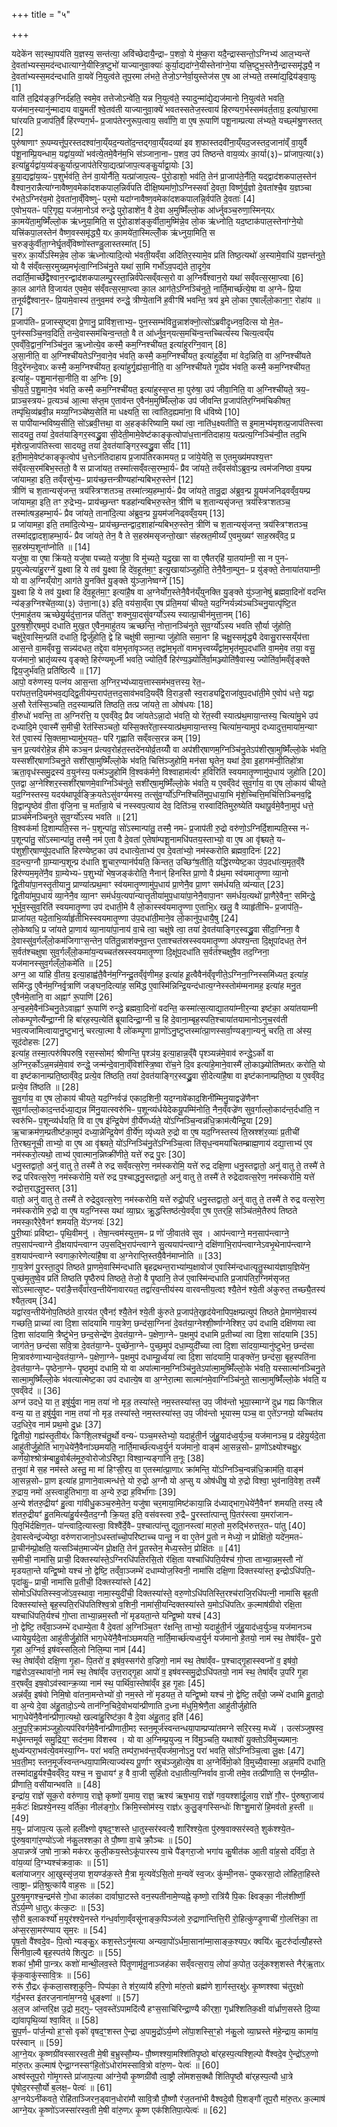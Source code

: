 +++
title = "५"

+++


  
यदेके॑न सꣵस्था॒पय॑ति य॒ज्ञस्य॒ सन्त॑त्या॒ अवि॑च्छेदायै॒न्द्राᳶ प॒शवो॒ ये मु॑ष्क॒रा यदै॒न्द्रास्सन्तो॒ऽग्निभ्य॑ आल॒भ्यन्ते॑ दे॒वता॑भ्यस्स॒मद॑न्दधात्याग्ने॒यीस्त्रि॒ष्टुभो॑ याज्यानुवा॒क्याः॑ कुर्या॒द्यदा॑ग्ने॒यीस्तेना॑ग्ने॒या यत्त्रि॒ष्टुभ॒स्तेनै॒न्द्रास्समृ॑द्ध्यै॒ न दे॒वता॑भ्यस्स॒मद॑न्दधाति वा॒यवे॑ नि॒युत्व॑ते तूप॒रमा ल॑भते॒ तेजो॒ऽग्नेर्वा॒युस्तेज॑स ए॒ष आ ल॑भ्यते॒ तस्मा॑द्य॒द्रिय॑ङ्वा॒युः [1]  
वाति॑ त॒द्रिय॑ङ्ङ॒ग्निर्द॑हति॒ स्वमे॒व तत्तेजोऽन्वे॑ति॒ यन्न नि॒युत्व॑ते॒ स्यादुन्मा॑द्ये॒द्यज॑मानो नि॒युत्व॑ते भवति॒ यज॑मान॒स्यानु॑न्मादाय वायु॒मती॑ श्वे॒तव॑ती याज्यानुवा॒क्ये॑ भवतस्सतेज॒स्त्वाय॑ हिरण्यग॒र्भस्सम॑वर्त॒ताग्र॒ इत्या॑घा॒रमा घा॑रयति प्र॒जाप॑ति॒र्वै हि॑रण्यग॒र्भᳶ प्र॒जाप॑तेरनुरूप॒त्वाय॒ सर्वा॑णि॒ वा ए॒ष रू॒पाणि॑ पशू॒नाम्प्रत्या ल॑भ्यते॒ यच्छ्म॑श्रु॒णस्तत् [2]  
पुरु॑षाणाꣳ रू॒पम्यत्तू॑प॒रस्तदश्वा॑ना॒य्ँयद॒न्यतो॑द॒न्तद्गवा॒य्ँयदव्या॑ इव श॒फास्तदवी॑ना॒य्ँयद॒जस्तद॒जाना॑व्ँ वा॒युर्वै प॑शू॒नाम्प्रि॒यन्धाम॒ यद्वा॑य॒व्यो॑ भव॑त्ये॒तमे॒वैन॑म॒भि स॑ञ्जाना॒नाᳶ प॒शव॒ उप॑ तिष्ठन्ते वाय॒व्य॑ᳵ का॒र्या(३)ᳶ प्रा॑जाप॒त्या(३) इत्या॑हु॒र्यद्वा॑य॒व्य॑ङ्कु॒र्यात्प्र॒जाप॑तेरिया॒द्यत्प्रा॑जाप॒त्यङ्कु॒र्याद्वा॒योः [3]  
इ॒या॒द्यद्वा॑य॒व्यᳶ॑ प॒शुर्भव॑ति॒ तेन॑ वा॒योर्नैति॒ यत्प्रा॑जाप॒त्यᳶ पु॑रो॒डाशो॒ भव॑ति॒ तेन॑ प्रा॒जाप॑ते॒र्नैति॒ यद्द्वाद॑शकपाल॒स्तेन॑ वैश्वान॒रान्नैत्या॑ग्नावैष्ण॒वमेका॑दशकपाल॒न्निर्व॑पति दीक्षि॒ष्यमा॑णो॒ऽग्निस्सर्वा॑ दे॒वता॒ विष्णु॑र्य॒ज्ञो दे॒वता॑श्चै॒व य॒ज्ञञ्चा र॑भते॒ऽग्निर॑व॒मो दे॒वता॑ना॒व्ँविष्णुᳶ॑ पर॒मो यदा॑ग्नावैष्ण॒वमेका॑दशकपालन्नि॒र्वप॑ति दे॒वताः॑ [4]  
ए॒वोभ॒यतᳶ॑ परि॒गृह्य॒ यज॑मा॒नोऽव॑ रुन्द्धे पुरो॒डाशे॑न॒ वै दे॒वा अ॒मुष्मिँ॑ल्लो॒क आ॑र्ध्नुवञ्च॒रुणा॒स्मिन्‌यᳵ का॒मये॑ता॒मुष्मिँ॑ल्लो॒क ऋ॑ध्नुया॒मिति॒ स पु॑रो॒डाश॑ङ्कुर्वीता॒मुष्मि॑न्ने॒व लो॒क ऋ॑ध्नोति॒ यद॒ष्टाक॑पाल॒स्तेना॑ग्ने॒यो यत्त्रि॑कपा॒लस्तेन॑ वैष्ण॒वस्समृ॑द्ध्यै॒ यᳵ का॒मये॑ता॒स्मिल्लोँ॒क ऋ॑ध्नुया॒मिति॒ स च॒रुङ्कु॑र्वीता॒ग्नेर्घृ॒तव्ँविष्णो॑स्तण्डु॒लास्तस्मा॑त् [5]  
च॒रुᳵ का॒र्यो॑ऽस्मिन्ने॒व लो॒क ऋ॑ध्नोत्यादि॒त्यो भ॑वती॒यव्ँवा अदि॑तिर॒स्यामे॒व प्रति॑ तिष्ठ॒त्यथो॑ अ॒स्यामे॒वाधि॑ य॒ज्ञन्त॑नुते॒ यो वै स॑व्ँवत्स॒रमुख्य॒मभृ॑त्वा॒ग्निञ्चि॑नु॒ते यथा॑ सा॒मि गर्भो॑ऽव॒पद्य॑ते ता॒दृगे॒व तदार्ति॒मार्च्छे॑द्वैश्वान॒रन्द्वाद॑शकपालम्पु॒रस्ता॒न्निर्व॑पेत्सव्ँवत्स॒रो वा अ॒ग्निर्वै॑श्वान॒रो यथा॑ सव्ँवत्स॒रमा॒प्त्वा [6]  
का॒ल आग॑ते वि॒जाय॑त ए॒वमे॒व स॑व्ँवत्स॒रमा॒प्त्वा का॒ल आग॑ते॒ऽग्निञ्चि॑नुते॒ नार्ति॒मार्च्छ॑त्ये॒षा वा अ॒ग्नेᳶ प्रि॒या त॒नूर्यद्वै॑श्वान॒रᳶ प्रि॒यामे॒वास्य॑ त॒नुव॒मव॑ रुन्द्धे॒ त्रीण्ये॒तानि॑ ह॒वीꣳषि॑ भवन्ति॒ त्रय॑ इ॒मे लो॒का ए॒षाल्ँलो॒काना॒ꣳ॒ रोहा॑य ॥ [7]  
प्र॒जाप॑तिᳶ प्र॒जास्सृ॒ष्ट्वा प्रे॒णानु॒ प्रावि॑श॒त्ताभ्य॒ᳶ पुन॒स्सम्भ॑वितु॒न्नाश॑क्नो॒त्सो॑ऽब्रवीदृ॒ध्नव॒दित्स यो मे॒तᳶ पुन॑स्सञ्चि॒नव॒दिति॒ तन्दे॒वास्सम॑चिन्व॒न्ततो॒ वै त आ॑र्ध्नुव॒न्‌यत्स॒मचि॑न्व॒न्तच्चित्य॑स्य चित्य॒त्वय्ँय ए॒वव्ँवि॒द्वान॒ग्निञ्चि॑नु॒त ऋ॒ध्नोत्ये॒व कस्मै॒ कम॒ग्निश्ची॑यत॒ इत्या॑हुरग्नि॒वान् [8]  
अ॒सा॒नीति॒ वा अ॒ग्निश्ची॑यतेऽग्नि॒वाने॒व भ॑वति॒ कस्मै॒ कम॒ग्निश्ची॑यत॒ इत्या॑हुर्दे॒वा मा॑ वेद॒न्निति॒ वा अ॒ग्निश्ची॑यते वि॒दुरे॑नन्दे॒वाᳵ कस्मै॒ कम॒ग्निश्ची॑यत॒ इत्या॑हुर्गृ॒ह्य॑सा॒नीति॒ वा अ॒ग्निश्ची॑यते गृ॒ह्ये॑व भ॑वति॒ कस्मै॒ कम॒ग्निश्ची॑यत॒ इत्या॑हुᳶ पशु॒मान॑सा॒नीति॒ वा अ॒ग्निः [9]  
ची॒य॒ते॒ प॒शु॒माने॒व भ॑वति॒ कस्मै॒ कम॒ग्निश्ची॑यत॒ इत्या॑हुस्स॒प्त मा॒ पुरु॑षा॒ उप॑ जीवा॒निति॒ वा अ॒ग्निश्ची॑यते॒ त्रय॒ᳶ प्राञ्च॒स्त्रयᳶ॑ प्र॒त्यञ्च॑ आ॒त्मा स॑प्त॒म ए॒ताव॑न्त ए॒वैन॑म॒मुष्मिँ॑ल्लो॒क उप॑ जीवन्ति प्र॒जाप॑तिर॒ग्निम॑चिकीषत॒ तम्पृ॑थि॒व्य॑ब्रवी॒न्न मय्य॒ग्निञ्चे॑ष्य॒सेति॑ मा धक्ष्यति॒ सा त्वा॑तिद॒ह्यमा॑ना॒ वि ध॑विष्ये [10]  
स पापी॑यान्भविष्य॒सीति॒ सो॑ऽब्रवी॒त्तथा॒ वा अ॒हङ्क॑रिष्यामि॒ यथा॑ त्वा॒ नाति॑ध॒क्ष्यतीति॒ स इ॒माम॒भ्य॑मृशत्प्र॒जाप॑तिस्त्वा सादयतु॒ तया॑ दे॒वत॑याङ्गिर॒स्वद्ध्रु॒वा सी॒देती॒मामे॒वेष्ट॑काङ्कृ॒त्वोपा॑ध॒त्तान॑तिदाहाय॒ यत्प्रत्य॒ग्निञ्चि॑न्वी॒त तद॒भि मृ॑शेत्प्र॒जाप॑तिस्त्वा सादयतु॒ तया॑ दे॒वत॑याङ्गिर॒स्वद्ध्रु॒वा सी॑द [11]  
इती॒मामे॒वेष्ट॑काङ्कृ॒त्वोप॑ ध॒त्तेऽन॑तिदाहाय प्र॒जाप॑तिरकामयत॒ प्र जा॑ये॒येति॒ स ए॒तमुख्य॑मपश्य॒त्तꣳ स॑व्ँवत्स॒रम॑बिभ॒स्ततो॒ वै स प्राजा॑यत॒ तस्मा॑त्सव्ँवत्स॒रम्भा॒र्यᳶ॑ प्रैव जा॑यते॒ तव्ँवस॑वोऽब्रुव॒न्प्र त्वम॑जनिष्ठा व॒यम्प्र जा॑यामहा॒ इति॒ तव्ँवसु॑भ्य॒ᳶ प्राय॑च्छ॒त्तन्त्रीण्यहा॑न्यबिभरु॒स्तेन॑ [12]  
त्रीणि॑ च श॒तान्यसृ॑जन्त॒ त्रय॑स्त्रिꣳशतञ्च॒ तस्मा॑त्त्र्य॒हम्भा॒र्यᳶ॑ प्रैव जा॑यते॒ तान्रु॒द्रा अ॑ब्रुव॒न्प्र यू॒यम॑जनिढ्वव्ँव॒यम्प्र जा॑यामहा॒ इति॒ तꣳ रु॒द्रेभ्य॒ᳶ प्राय॑च्छ॒न्तꣳ षडहा॑न्यबिभरु॒स्तेन॒ त्रीणि॑ च श॒तान्यसृ॑जन्त॒ त्रय॑स्त्रिꣳशतञ्च॒ तस्मा॑त्षड॒हम्भा॒र्यᳶ॑ प्रैव जा॑यते॒ ताना॑दि॒त्या अ॑ब्रुव॒न्प्र यू॒यम॑जनिढ्वव्ँव॒यम् [13]  
प्र जा॑यामहा॒ इति॒ तमा॑दि॒त्येभ्य॒ᳶ प्राय॑च्छ॒न्तन्द्वाद॒शाहा॑न्यबिभरु॒स्तेन॒ त्रीणि॑ च श॒तान्यसृ॑जन्त॒ त्रय॑स्त्रिꣳशतञ्च॒ तस्मा॑द्द्वादशा॒हम्भा॒र्यᳶ॑ प्रैव जा॑यते॒ तेन॒ वै ते स॒हस्र॑मसृजन्तो॒खाꣳ स॑हस्रत॒मीय्यँ ए॒वमुख्यꣳ॑ साह॒स्रव्ँवेद॒ प्र स॒हस्र॑म्प॒शूना॑प्नोति ॥ [14]  
यजु॑षा॒ वा ए॒षा क्रि॑यते॒ यजु॑षा पच्यते॒ यजु॑षा॒ वि मु॑च्यते॒ यदु॒खा सा वा ए॒षैतर्‌हि॑ या॒तया॑म्नी॒ सा न पुनᳶ॑ प्र॒युज्येत्या॑हु॒रग्ने॑ यु॒क्ष्वा हि ये तव॑ यु॒क्ष्वा हि दे॑व॒हूत॑मा॒ꣳ॒ इत्यु॒खाया॑ञ्जुहोति॒ तेनै॒वैना॒म्पुन॒ᳶ प्र यु॑ङ्क्ते॒ तेनाया॑तयाम्नी॒ यो वा अ॒ग्निय्ँयोग॒ आग॑ते यु॒नक्ति॑ यु॒ङ्क्ते यु॑ञ्जा॒नेष्वग्ने॑ [15]  
यु॒क्ष्वा हि ये तव॑ यु॒क्ष्वा हि दे॑व॒हूत॑मा॒ꣳ॒ इत्या॑है॒ष वा अ॒ग्नेर्योग॒स्तेनै॒वैन॑य्ँयुनक्ति यु॒ङ्क्ते यु॑ञ्जा॒नेषु॑ ब्रह्मवा॒दिनो॑ वदन्ति न्य॑ङ्ङ॒ग्निश्चे॑त॒व्या(३) उ॑त्ता॒ना(३) इति॒ वय॑सा॒व्ँवा ए॒ष प्र॑ति॒मया॑ चीयते॒ यद॒ग्निर्यन्न्य॑ञ्चञ्चिनु॒यात्पृ॑ष्टि॒त ए॑न॒माहु॑तय ऋच्छेयु॒र्यदु॑त्ता॒नन्न पति॑तुꣳ शक्नुया॒दसु॑वर्ग्योऽस्य स्यात्प्रा॒चीन॑मुत्ता॒नम् [16]  
पु॒रु॒ष॒शी॒र्‌षमुप॑ दधाति मुख॒त ए॒वैन॒माहु॑तय ऋच्छन्ति॒ नोत्ता॒नञ्चि॑नुते सुव॒र्ग्यो॑ऽस्य भवति सौ॒र्या जु॑होति॒ चक्षु॑रे॒वास्मि॒न्प्रति॑ दधाति॒ द्विर्जु॑होति॒ द्वे हि चक्षु॑षी समा॒न्या जु॑होति समा॒नꣳ हि चक्षु॒स्समृ॑द्ध्यै देवासु॒रास्सय्ँय॑त्ता आस॒न्ते वा॒मव्ँवसु॒ सन्न्य॑दधत॒ तद्दे॒वा वा॑म॒भृता॑वृञ्जत॒ तद्वा॑म॒भृतो॑ वामभृ॒त्त्वय्यँद्वा॑म॒भृत॑मुप॒दधा॑ति वा॒ममे॒व तया॒ वसु॒ यज॑मानो॒ भ्रातृ॑व्यस्य वृङ्क्ते॒ हिर॑ण्यमूर्ध्नी भवति॒ ज्योति॒र्वै हिर॑ण्य॒ञ्ज्योति॑र्वा॒मञ्ज्योति॑षै॒वास्य॒ ज्योति॑र्वा॒मव्ँवृ॑ङ्क्ते द्विय॒जुर्भ॑वति॒ प्रति॑ष्ठित्यै ॥ [17]  
आपो॒ वरु॑णस्य॒ पत्न॑य आस॒न्ता अ॒ग्निर॒भ्य॑ध्याय॒त्तास्सम॑भव॒त्तस्य॒ रेत॒ᳶ परा॑पत॒त्तदि॒यम॑भव॒द्यद्द्वि॒तीय॑म्प॒राप॑त॒त्तद॒साव॑भवदि॒यव्ँवै वि॒राड॒सौ स्व॒राड्यद्वि॒राजा॑वुप॒दधा॑ती॒मे ए॒वोप॑ धत्ते॒ यद्वा अ॒सौ रेत॑स्सि॒ञ्चति॒ तद॒स्याम्प्रति॑ तिष्ठति॒ तत्प्र जा॑यते॒ ता ओष॑धयः [18]  
वी॒रुधो॑ भवन्ति॒ ता अ॒ग्निर॑त्ति॒ य ए॒वव्ँवेद॒ प्रैव जा॑यतेऽन्ना॒दो भ॑वति॒ यो रे॑त॒स्वी स्यात्प्र॑थ॒माया॒न्तस्य॒ चित्या॑मु॒भे उप॑ दध्यादि॒मे ए॒वास्मै॑ स॒मीची॒ रेत॑स्सिञ्चतो॒ यस्सि॒क्तरे॑ता॒स्स्यात्प्र॑थ॒माया॒न्तस्य॒ चित्या॑म॒न्यामुप॑ दध्यादुत्त॒माया॑म॒न्याꣳ रेत॑ ए॒वास्य॑ सि॒क्तमा॒भ्यामु॑भ॒यत॒ᳶ परि॑ गृह्णाति सव्ँवत्स॒रन्न कम् [19]  
च॒न प्र॒त्यव॑रोहे॒न्न हीमे कञ्च॒न प्र॑त्यव॒रोह॑त॒स्तदे॑नयोर्व्र॒तय्योँ वा अप॑शीर्‌षाणम॒ग्निञ्चि॑नु॒तेऽप॑शीर्‌षा॒मुष्मिँ॑ल्लो॒के भ॑वति॒ यस्सशी॑र्‌षाणञ्चिनु॒ते सशी॑र्‌षा॒मुष्मिँ॑ल्लो॒के भ॑वति॒ चित्ति॑ञ्जुहोमि॒ मन॑सा घृ॒तेन॒ यथा॑ दे॒वा इ॒हागम॑न्वी॒तिहो॑त्रा ऋता॒वृध॑स्समु॒द्रस्य॑ व॒युन॑स्य॒ पत्म॑ञ्जु॒होमि॑ वि॒श्वक॑र्मणे॒ विश्वाहाम॑र्त्यꣳ ह॒विरिति॑ स्वयमातृ॒ण्णामु॑प॒धाय॑ जुहोति [20]  
ए॒तद्वा अ॒ग्नेश्शिर॒स्सशी॑र्‌षाणमे॒वाग्निञ्चि॑नुते॒ सशी॑र्‌षा॒मुष्मिँ॑ल्लो॒के भ॑वति॒ य ए॒वव्ँवेद॑ सुव॒र्गाय॒ वा ए॒ष लो॒काय॑ चीयते॒ यद॒ग्निस्तस्य॒ यदय॑थापूर्वङ्क्रि॒यतेऽसु॑वर्ग्यमस्य॒ तत्सु॑व॒र्ग्यो॑ऽग्निश्चिति॑मुप॒धाया॒भि मृ॑शे॒च्चित्ति॒मचि॑त्तिञ्चिनव॒द्वि वि॒द्वान्पृ॒ष्ठेव॑ वी॒ता वृ॑जि॒ना च॒ मर्ता॑न्रा॒ये च॑ नस्स्वप॒त्याय॑ देव॒ दिति॑ञ्च॒ रास्वादि॑तिमुरु॒ष्येति॑ यथापू॒र्वमे॒वैना॒मुप॑ धत्ते॒ प्राञ्च॑मेनञ्चिनुते सुव॒र्ग्यो॑ऽस्य भवति ॥ [21]  
वि॒श्वक॑र्मा दि॒शाम्पति॒स्स नᳶ॑ प॒शून्पा॑तु॒ सो॑ऽस्मान्पा॑तु॒ तस्मै॒ नमᳶ॑ प्र॒जाप॑ती रु॒द्रो वरु॑णो॒ऽग्निर्दि॒शाम्पति॒स्स नᳶ॑ प॒शून्पा॑तु॒ सो॑ऽस्मान्पा॑तु॒ तस्मै॒ नम॑ ए॒ता वै दे॒वता॑ ए॒तेषा॑म्पशू॒नामधि॑पतय॒स्ताभ्यो॒ वा ए॒ष आ वृ॑श्च्यते॒ यᳶ प॑शुशी॒र्‌षाण्यु॑प॒दधा॑ति हिरण्येष्ट॒का उप॑ दधात्ये॒ताभ्य॑ ए॒व दे॒वता॑भ्यो॒ नम॑स्करोति ब्रह्मवा॒दिनः॑ [22]  
व॒द॒न्त्य॒ग्नौ ग्रा॒म्यान्प॒शून्प्र द॑धाति शु॒चार॒ण्यान॑र्पयति॒ किन्तत॒ उच्छिꣳ॑ष॒तीति॒ यद्धि॑रण्येष्ट॒का उ॑प॒दधा॑त्य॒मृत॒व्ँवै हिर॑ण्यम॒मृते॑नै॒व ग्रा॒म्येभ्यᳶ॑ प॒शुभ्यो॑ भेष॒जङ्क॑रोति॒ नैनान्॑ हिनस्ति प्रा॒णो वै प्र॑थ॒मा स्व॑यमातृ॒ण्णा व्या॒नो द्वि॒तीया॑पा॒नस्तृ॒तीयानु॒ प्राण्या॑त्प्रथ॒माꣳ स्व॑यमातृ॒ण्णामु॑प॒धाय॑ प्रा॒णेनै॒व प्रा॒णꣳ सम॑र्धयति॒ व्य॑न्यात् [23]  
द्वि॒तीया॑मुप॒धाय॑ व्या॒नेनै॒व व्या॒नꣳ सम॑र्धय॒त्यपा॑न्यात्तृ॒तीया॑मुप॒धाया॑पा॒नेनै॒वापा॒नꣳ सम॑र्धय॒त्यथो॑ प्रा॒णैरे॒वैन॒ꣳ॒ समि॑न्द्धे॒ भूर्भुव॒स्सुव॒रिति॑ स्वयमातृ॒ण्णा उप॑ दधाती॒मे वै लो॒कास्स्व॑यमातृ॒ण्णा ए॒ताभि॒ᳵ खलु॒ वै व्याहृ॑तीभिᳶ प्र॒जाप॑ति॒ᳶ प्राजा॑यत॒ यदे॒ताभि॒र्व्याहृ॑तीभिस्स्वयमातृ॒ण्णा उ॑प॒दधा॑ती॒माने॒व लो॒कानु॑प॒धायै॒षु [24]  
लो॒केष्वधि॒ प्र जा॑यते प्रा॒णाय॑ व्या॒नाया॑पा॒नाय॑ वा॒चे त्वा॒ चक्षु॑षे त्वा॒ तया॑ दे॒वत॑याङ्गिर॒स्वद्ध्रु॒वा सी॑दा॒ग्निना॒ वै दे॒वास्सु॑व॒र्गल्ँलो॒कम॑जिगाꣳस॒न्तेन॒ पति॑तु॒न्नाश॑क्नुव॒न्त ए॒ताश्चत॑स्रस्स्वयमातृ॒ण्णा अ॑पश्य॒न्ता दि॒क्षूपा॑दधत॒ तेन॑ स॒र्वत॑श्चक्षुषा सुव॒र्गल्ँलो॒कमा॑य॒न्यच्चत॑स्रस्स्वयमातृ॒ण्णा दि॒क्षू॑प॒दधा॑ति स॒र्वत॑श्चक्षुषै॒व तद॒ग्निना॒ यज॑मानस्सुव॒र्गल्ँलो॒कमे॑ति ॥ [25]  
अग्न॒ आ या॑हि वी॒तय॒ इत्या॒हाह्व॑तै॒वैन॑म॒ग्निन्दू॒तव्ँवृ॑णीमह॒ इत्या॑ह हू॒त्वैवैन॑व्ँवृणीते॒ऽग्निना॒ग्निस्समि॑ध्यत॒ इत्या॑ह॒ समि॑न्द्ध ए॒वैन॑म॒ग्निर्वृ॒त्राणि॑ जङ्घन॒दित्या॑ह॒ समि॑द्ध ए॒वास्मि॑न्निन्द्रि॒यन्द॑धात्य॒ग्नेस्स्तोम॑म्मनामह॒ इत्या॑ह मनु॒त ए॒वैन॑मे॒तानि॒ वा अह्नाꣳ॑ रू॒पाणि॑ [26]  
अ॒न्व॒हमे॒वैन॑ञ्चिनु॒तेऽवाह्नाꣳ॑ रू॒पाणि॑ रुन्द्धे ब्रह्मवा॒दिनो॑ वदन्ति॒ कस्मा॑त्स॒त्याद्या॒तया॑म्नीर॒न्या इष्ट॑का॒ अया॑तयाम्नी लोकम्पृ॒णेत्यै॑न्द्रा॒ग्नी हि बा॑र्‌हस्प॒त्येति॑ ब्रूयादिन्द्रा॒ग्नी च॒ हि दे॒वाना॒म्बृह॒स्पति॒श्चाया॑तयामानोऽनुच॒रव॑ती भव॒त्यजा॑मित्वायानु॒ष्टुभानु॑ चरत्या॒त्मा वै लो॑कम्पृ॒णा प्रा॒णो॑ऽनु॒ष्टुप्तस्मा॑त्प्रा॒णस्सर्वा॒ण्यङ्गा॒न्यनु॑ चरति॒ ता अ॑स्य॒ सूद॑दोहसः [27]  
इत्या॑ह॒ तस्मा॒त्परु॑षिपरुषि॒ रस॒स्सोमꣵ॑ श्रीणन्ति॒ पृश्ञ॑य॒ इत्या॒हान्न॒व्ँवै पृश्ञ्यन्न॑मे॒वाव॑ रुन्द्धे॒ऽर्को वा अ॒ग्निर॒र्कोऽन्न॒मन्न॑मे॒वाव॑ रुन्द्धे॒ जन्म॑न्दे॒वाना॒व्ँविश॑स्त्रि॒ष्वा रो॑च॒ने दि॒व इत्या॑हे॒माने॒वास्मै॑ लो॒काञ्ज्योति॑ष्मतᳵ करोति॒ यो वा इष्ट॑कानाम्प्रति॒ष्ठाव्ँवेद॒ प्रत्ये॒व ति॑ष्ठति॒ तया॑ दे॒वत॑याङ्गिर॒स्वद्ध्रु॒वा सी॒देत्या॑है॒षा वा इष्ट॑कानाम्प्रति॒ष्ठा य ए॒वव्ँवेद॒ प्रत्ये॒व ति॑ष्ठति ॥ [28]  
सु॒व॒र्गाय॒ वा ए॒ष लो॒काय॑ चीयते॒ यद॒ग्निर्वज्र॑ एकाद॒शिनी॒ यद॒ग्नावे॑काद॒शिनी॑म्मिनु॒याद्वज्रे॑णैनꣳ सुव॒र्गाल्लो॒काद॒न्तर्द॑ध्या॒द्यन्न मि॑नु॒यात्स्वरु॑भिᳶ प॒शून्व्य॑र्धयेदेकयू॒पम्मि॑नोति॒ नैन॒व्ँवज्रे॑ण सुव॒र्गाल्लो॒काद॑न्त॒र्दधा॑ति॒ न स्वरु॑भिᳶ प॒शून्व्य॑र्धयति॒ वि वा ए॒ष इ॑न्द्रि॒येण॑ वी॒र्ये॑णर्ध्यते॒ यो॑ऽग्निञ्चि॒न्वन्न॑धि॒क्राम॑त्यैन्द्रि॒या [29]  
ऋ॒चाक्रम॑ण॒म्प्रतीष्ट॑का॒मुप॑ दध्या॒न्नेन्द्रि॒येण॑ वी॒र्ये॑ण॒ व्यृ॑ध्यते रु॒द्रो वा ए॒ष यद॒ग्निस्तस्य॑ ति॒स्रश्श॑र॒व्याः॑ प्र॒तीची॑ ति॒रश्च्य॒नूची॒ ताभ्यो॒ वा ए॒ष आ वृ॑श्च्यते॒ यो॑ऽग्निञ्चि॑नु॒ते॑ऽग्निञ्चि॒त्वा ति॑सृध॒न्वमया॑चितम्ब्राह्म॒णाय॑ दद्या॒त्ताभ्य॑ ए॒व नम॑स्करो॒त्यथो॒ ताभ्य॑ ए॒वात्मान॒न्निष्क्री॑णीते॒ यत्ते॑ रुद्र पु॒रः [30]  
धनु॒स्तद्वातो॒ अनु॑ वातु ते॒ तस्मै॑ ते रुद्र सव्ँवत्स॒रेण॒ नम॑स्करोमि॒ यत्ते॑ रुद्र दक्षि॒णा धनु॒स्तद्वातो॒ अनु॑ वातु ते॒ तस्मै॑ ते रुद्र परिवत्स॒रेण॒ नम॑स्करोमि॒ यत्ते॑ रुद्र प॒श्चाद्धनु॒स्तद्वातो॒ अनु॑ वातु ते॒ तस्मै॑ ते रुद्रेदावत्स॒रेण॒ नम॑स्करोमि॒ यत्ते॑ रुद्रोत्त॒राद्धनु॒स्तत् [31]  
वातो॒ अनु॑ वातु ते॒ तस्मै॑ ते रुद्रेदुवत्स॒रेण॒ नम॑स्करोमि॒ यत्ते॑ रुद्रो॒परि॒ धनु॒स्तद्वातो॒ अनु॑ वातु ते॒ तस्मै॑ ते रुद्र वत्स॒रेण॒ नम॑स्करोमि रु॒द्रो वा ए॒ष यद॒ग्निस्स यथा॑ व्या॒घ्रᳵ क्रु॒द्धस्तिष्ठ॑त्ये॒वव्ँवा ए॒ष ए॒तर्‌हि॒ सञ्चि॑तमे॒तैरुप॑ तिष्ठते नमस्का॒रैरे॒वैनꣳ॑ शमयति॒ ये॑ऽग्नयः॑ [32]  
पु॒री॒ष्याः॑ प्रवि॑ष्टाᳶ पृथि॒वीमनु॑ । तेषा॒न्त्वम॑स्युत्त॒मᳶ प्र णो॑ जी॒वात॑वे सुव । आप॑न्त्वाग्ने॒ मन॒साप॑न्त्वाग्ने॒ तप॒साप॑न्त्वाग्ने दी॒क्षयाप॑न्त्वाग्न उप॒सद्भि॒राप॑न्त्वाग्ने सु॒त्ययाप॑न्त्वाग्ने॒ दक्षि॑णाभि॒राप॑न्त्वाग्नेऽवभृ॒थेनाप॑न्त्वाग्ने व॒शयाप॑न्त्वाग्ने स्वगाका॒रेणेत्या॑है॒षा वा अ॒ग्नेराप्ति॒स्तयै॒वैन॑माप्नोति ॥ [33]  
गा॒य॒त्रेण॑ पु॒रस्ता॒दुप॑ तिष्ठते प्रा॒णमे॒वास्मि॑न्दधाति बृहद्रथन्त॒राभ्या॑म्प॒क्षावोज॑ ए॒वास्मि॑न्दधात्यृतु॒स्थाय॑ज्ञाय॒ज्ञिये॑न॒ पुच्छ॑मृ॒तुष्वे॒व प्रति॑ तिष्ठति पृ॒ष्ठैरुप॑ तिष्ठते॒ तेजो॒ वै पृ॒ष्ठानि॒ तेज॑ ए॒वास्मि॑न्दधाति प्र॒जाप॑तिर॒ग्निम॑सृजत॒ सो॑ऽस्मात्सृ॒ष्टᳶ परा॑ङै॒त्तव्ँवा॑रव॒न्तीये॑नावारयत॒ तद्वा॑रव॒न्तीय॑स्य वारवन्तीय॒त्वꣵ श्यै॒तेन॑ श्ये॒ती अ॑कुरुत॒ तच्छ्यै॒तस्य॑ श्यैत॒त्वम् [34]  
यद्वा॑रव॒न्तीये॑नोप॒तिष्ठ॑ते वा॒रय॑त ए॒वैनꣵ॑ श्यै॒तेन॑ श्ये॒ती कु॑रुते प्र॒जाप॑ते॒र्‌हृद॑येनापिप॒क्षम्प्रत्युप॑ तिष्ठते प्रे॒माण॑मे॒वास्य॑ गच्छति॒ प्राच्या॑ त्वा दि॒शा सा॑दयामि गाय॒त्रेण॒ छन्द॑सा॒ग्निना॑ दे॒वत॑या॒ग्नेश्शी॒र्ष्णाग्नेश्शिर॒ उप॑ दधामि॒ दक्षि॑णया त्वा दि॒शा सा॑दयामि॒ त्रैष्टु॑भेन॒ छन्द॒सेन्द्रे॑ण दे॒वत॑या॒ग्नेᳶ प॒क्षेणा॒ग्नेᳶ प॒क्षमुप॑ दधामि प्र॒तीच्या॑ त्वा दि॒शा सा॑दयामि [35]  
जाग॑तेन॒ छन्द॑सा सवि॒त्रा दे॒वत॑या॒ग्नेᳶ पुच्छे॑ना॒ग्नेᳶ पुच्छ॒मुप॑ दधा॒म्युदी॑च्या त्वा दि॒शा सा॑दया॒म्यानु॑ष्टुभेन॒ छन्द॑सा मि॒त्रावरु॑णाभ्यान्दे॒वत॑या॒ग्नेᳶ प॒क्षेणा॒ग्नेᳶ प॒क्षमुप॑ दधाम्यू॒र्ध्वया॑ त्वा दि॒शा सा॑दयामि॒ पाङ्क्ते॑न॒ छन्द॑सा॒ बृह॒स्पति॑ना दे॒वत॑या॒ग्नेᳶ पृ॒ष्ठेना॒ग्नेᳶ पृ॒ष्ठमुप॑ दधामि॒ यो वा अपा॑त्मानम॒ग्निञ्चि॑नु॒तेऽपा॑त्मा॒मुष्मिँ॑ल्लो॒के भ॑वति॒ यस्सात्मा॑नञ्चिनु॒ते सात्मा॒मुष्मिँ॑ल्लो॒के भ॑वत्यात्मेष्ट॒का उप॑ दधात्ये॒ष वा अ॒ग्नेरा॒त्मा सात्मा॑नमे॒वाग्निञ्चि॑नुते॒ सात्मा॒मुष्मिँ॑ल्लो॒के भ॑वति॒ य ए॒वव्ँवेद॑ ॥ [36]  
अग्न॑ उदधे॒ या त॒ इषु॑र्यु॒वा नाम॒ तया॑ नो मृड॒ तस्या॑स्ते॒ नम॒स्तस्या॑स्त॒ उप॒ जीव॑न्तो भूया॒स्माग्ने॑ दुध्र गह्य किꣳशिल वन्य॒ या त॒ इषु॑र्यु॒वा नाम॒ तया॑ नो मृड॒ तस्या॑स्ते॒ नम॒स्तस्या॑स्त॒ उप॒ जीव॑न्तो भूयास्म॒ पञ्च॒ वा ए॒ते॑ऽग्नयो॒ यच्चित॑य उद॒धिरे॒व नाम॑ प्रथ॒मो दु॒ध्रः [37]  
द्वि॒तीयो॒ गह्य॑स्तृ॒तीय॑ᳵ किꣳशि॒लश्च॑तु॒र्थो वन्यᳶ॑ पञ्च॒मस्तेभ्यो॒ यदाहु॑ती॒र्न जु॑हु॒याद॑ध्व॒र्युञ्च॒ यज॑मानञ्च॒ प्र द॑हेयु॒र्यदे॒ता आहु॑तीर्जु॒होति॑ भाग॒धेये॑नै॒वैना॑ञ्छमयति॒ नार्ति॒मार्च्छ॑त्यध्व॒र्युर्न यज॑मानो॒ वाङ्म॑ आ॒सन्न॒सोᳶ प्रा॒णो॑ऽक्ष्योश्चक्षु॒ᳵ कर्ण॑यो॒श्श्रोत्र॑म्बाहु॒वोर्बल॑मूरु॒वोरोजोऽरि॑ष्टा॒ विश्वा॒न्यङ्गा॑नि त॒नूः [38]  
त॒नुवा॑ मे स॒ह नम॑स्ते अस्तु॒ मा मा॑ हिꣳसी॒रप॒ वा ए॒तस्मा॑त्प्रा॒णाᳵ क्रा॑मन्ति॒ यो॑ऽग्निञ्चि॒न्वन्न॑धि॒क्राम॑ति॒ वाङ्म॑ आ॒सन्न॒सोᳶ प्रा॒ण इत्या॑ह प्रा॒णाने॒वात्मन्ध॑त्ते॒ यो रु॒द्रो अ॒ग्नौ यो अ॒प्सु य ओष॑धीषु॒ यो रु॒द्रो विश्वा॒ भुव॑नावि॒वेश॒ तस्मै॑ रु॒द्राय॒ नमो॑ अ॒स्त्वाहु॑तिभागा॒ वा अ॒न्ये रु॒द्रा ह॒विर्भा॑गाः [39]  
अ॒न्ये श॑तरु॒द्रीयꣳ॑ हु॒त्वा गा॑वीधु॒कञ्च॒रुमे॒तेन॒ यजु॑षा चर॒माया॒मिष्ट॑काया॒न्नि द॑ध्याद्भाग॒धेये॑नै॒वैनꣳ॑ शमयति॒ तस्य॒ त्वै श॑तरु॒द्रीयꣳ॑ हु॒तमित्या॑हु॒र्यस्यै॒तद॒ग्नौ क्रि॒यत॒ इति॒ वस॑वस्त्वा रु॒द्रैᳶ पु॒रस्ता॑त्पान्तु पि॒तर॑स्त्वा य॒मरा॑जानᳶ पि॒तृभि॑र्दक्षिण॒तᳶ पा॑न्त्वादि॒त्यास्त्वा॒ विश्वै॑र्दे॒वैᳶ प॒श्चात्पा॑न्तु द्युता॒नस्त्वा॑ मारु॒तो म॒रुद्भि॑रुत्तर॒तᳶ पा॑तु [40]  
दे॒वास्त्वेन्द्र॑ज्येष्ठा॒ वरु॑णराजानो॒ऽधस्ता॑च्चो॒परि॑ष्टाच्च पान्तु॒ न वा ए॒तेन॑ पू॒तो न मेध्यो॒ न प्रोक्षि॑तो॒ यदे॑न॒मतᳶ॑ प्रा॒चीन॑म्प्रो॒क्षति॒ यत्सञ्चि॑त॒माज्ये॑न प्रो॒क्षति॒ तेन॑ पू॒तस्तेन॒ मेध्य॒स्तेन॒ प्रोक्षि॑तः ॥ [41]  
स॒मीची॒ नामा॑सि॒ प्राची॒ दिक्तस्या॑स्ते॒ऽग्निरधि॑पतिरसि॒तो र॑क्षि॒ता यश्चाधि॑पति॒र्यश्च॑ गो॒प्ता ताभ्या॒न्नम॒स्तौ नो॑ मृडयता॒न्ते यन्द्वि॒ष्मो यश्च॑ नो॒ द्वेष्टि॒ तव्ँवा॒ञ्जम्भे॑ दधाम्योज॒स्विनी॒ नामा॑सि दक्षि॒णा दिक्तस्या॑स्त॒ इन्द्रोऽधि॑पति॒ᳶ पृदा॑कु॒ᳶ प्राची॒ नामा॑सि प्र॒तीची॒ दिक्तस्या॑स्ते [42]  
सोमोऽधि॑पतिस्स्व॒जो॑ऽव॒स्थावा॒ नामा॒स्युदी॑ची॒ दिक्तस्या॑स्ते॒ वरु॒णोऽधि॑पतिस्ति॒रश्च॑राजि॒रधि॑पत्नी॒ नामा॑सि बृह॒ती दिक्तस्या॑स्ते॒ बृह॒स्पति॒रधि॑पतिश्श्वि॒त्रो व॒शिनी॒ नामा॑सी॒यन्दिक्तस्या॑स्ते य॒मोऽधि॑पतिᳵ क॒ल्माष॑ग्रीवो रक्षि॒ता यश्चाधि॑पति॒र्यश्च॑ गो॒प्ता ताभ्या॒न्नम॒स्तौ नो॑ मृडयता॒न्ते यन्द्वि॒ष्मो यश्च॑ [43]  
नो॒ द्वेष्टि॒ तव्ँवा॒ञ्जम्भे॑ दधाम्ये॒ता वै दे॒वता॑ अ॒ग्निञ्चि॒तꣳ र॑क्षन्ति॒ ताभ्यो॒ यदाहु॑ती॒र्न जु॑हु॒याद॑ध्व॒र्युञ्च॒ यज॑मानञ्च ध्यायेयु॒र्यदे॒ता आहु॑तीर्जु॒होति॑ भाग॒धेये॑नै॒वैना॑ञ्छमयति॒ नार्ति॒मार्च्छ॑त्यध्व॒र्युर्न यज॑मानो हे॒तयो॒ नाम॑ स्थ॒ तेषा॑व्ँवᳶ पु॒रो गृ॒हा अ॒ग्निर्व॒ इष॑वस्सलि॒लो निलि॒म्पा नाम॑ [44]  
स्थ॒ तेषा॑व्ँवो दक्षि॒णा गृ॒हाᳶ पि॒तरो॑ व॒ इष॑व॒स्सग॑रो व॒ज्रिणो॒ नाम॑ स्थ॒ तेषा॑व्ँवᳶ प॒श्चाद्गृ॒हास्स्वप्नो॑ व॒ इष॑वो॒ गह्व॑रोऽव॒स्थावा॑नो॒ नाम॑ स्थ॒ तेषा॑व्ँव उत्त॒राद्गृ॒हा आपो॑ व॒ इष॑वस्समु॒द्रोऽधि॑पतयो॒ नाम॑ स्थ॒ तेषा॑व्ँव उ॒परि॑ गृ॒हा व॒र्‌षव्ँव॒ इष॒वोऽव॑स्वान्क्र॒व्या नाम॑ स्थ॒ पार्थि॑वा॒स्तेषा॑व्ँव इ॒ह गृ॒हाः [45]  
अन्न॑व्ँव॒ इष॑वो निमि॒षो वा॑तना॒मन्तेभ्यो॑ वो॒ नम॒स्ते नो॑ मृडयत॒ ते यन्द्वि॒ष्मो यश्च॑ नो॒ द्वेष्टि॒ तव्ँवो॒ जम्भे॑ दधामि हु॒तादो॒ वा अ॒न्ये दे॒वा अ॑हु॒तादो॒ऽन्ये तान॑ग्नि॒चिदे॒वोभया॑न्प्रीणाति द॒ध्ना म॑धुमि॒श्रेणै॒ता आहु॑तीर्जुहोति भाग॒धेये॑नै॒वैना॑न्प्रीणा॒त्यथो॒ खल्वा॑हु॒रिष्ट॑का॒ वै दे॒वा अ॑हु॒ताद॒ इति॑ [46]  
अ॒नु॒प॒रि॒क्राम॑ञ्जुहो॒त्यप॑रिवर्गमे॒वैना॑न्प्रीणाती॒मꣵ स्तन॒मूर्ज॑स्वन्तन्धया॒पाम्प्रप्या॑तमग्ने सरि॒रस्य॒ मध्ये॑ । उत्स॑ञ्जुषस्व॒ मधु॑मन्तमूर्व समु॒द्रिय॒ꣳ॒ सद॑न॒मा वि॑शस्व । यो वा अ॒ग्निम्प्र॒युज्य॒ न वि॑मु॒ञ्चति॒ यथाश्वो॑ यु॒क्तोऽवि॑मुच्यमानः॒ क्षुध्य॑न्परा॒भव॑त्ये॒वम॑स्या॒ग्निᳶ परा॑ भवति॒ तम्प॑रा॒भव॑न्त॒य्ँयज॑मा॒नोऽनु॒ परा॑ भवति॒ सो॑ऽग्निञ्चि॒त्वा लू॒क्षः [47]  
भ॒व॒ती॒मꣵ स्तन॒मूर्ज॑स्वन्तन्धया॒पामित्याज्य॑स्य पू॒र्णाꣳ स्रुच॑ञ्जुहोत्ये॒ष वा अ॒ग्नेर्वि॑मो॒को वि॒मुच्यै॒वास्मा॒ अन्न॒मपि॑ दधाति॒ तस्मा॑दाहु॒र्यश्चै॒वव्ँवेद॒ यश्च॒ न सु॒धायꣳ॑ ह॒ वै वा॒जी सुहि॑तो दधा॒तीत्य॒ग्निर्वाव वा॒जी तमे॒व तत्प्री॑णाति॒ स ए॑नम्प्री॒तᳶ प्री॑णाति॒ वसी॑यान्भवति ॥ [48]  
इन्द्रा॑य॒ राज्ञे॑ सूक॒रो वरु॑णाय॒ राज्ञे॒ कृष्णो॑ य॒माय॒ राज्ञ॒ ऋश्य॑ ऋष॒भाय॒ राज्ञे॑ गव॒यश्शा॑र्दू॒लाय॒ राज्ञे॑ गौ॒रᳶ पु॑रुषरा॒जाय॑ म॒र्कटः॑ क्षिप्रश्ये॒नस्य॒ वर्ति॑का॒ नील॑ङ्गो॒ᳵ क्रिमि॒स्सोम॑स्य॒ राज्ञ॑ᳵ कुलु॒ङ्गस्सिन्धोः॑ शिꣳशु॒मारो॑ हि॒मव॑तो ह॒स्ती ॥ [49]  
म॒युᳶ प्रा॑जाप॒त्य ऊ॒लो हली॑क्ष्णो वृषद॒ꣳ॒शस्ते धा॒तुस्सर॑स्वत्यै॒ शारि॑श्श्ये॒ता पु॑रुष॒वाक्सर॑स्वते॒ शुक॑श्श्ये॒तᳶ पु॑रुष॒वागा॑र॒ण्यो॑ऽजो न॑कु॒लश्शका॒ ते पौ॒ष्णा वा॒चे क्रौ॒ञ्चः ॥ [50]  
अ॒पान्नप्त्रे॑ ज॒षो ना॒क्रो मक॑रᳵ कुली॒कय॒स्तेऽकू॑पारस्य वा॒चे पै॑ङ्गरा॒जो भगा॑य कु॒षीत॑क आ॒ती वा॑ह॒सो दर्वि॑दा॒ ते वा॑य॒व्या॑ दि॒ग्भ्यश्च॑क्रवा॒कः ॥ [51]  
बला॑याजग॒र आ॒खुस्सृ॑ज॒या श॒यण्ड॑क॒स्ते मै॒त्रा मृ॒त्यवे॑ऽसि॒तो म॒न्यवे॑ स्व॒जᳵ कु॑म्भी॒नसᳶ॑ पुष्करसा॒दो लो॑हिता॒हिस्ते त्वा॒ष्ट्राᳶ प्र॑ति॒श्रुत्का॑यै वाह॒सः ॥ [52]  
पु॒रु॒ष॒मृ॒गश्च॒न्द्रम॑से गो॒धा काल॑का दार्वाघा॒टस्ते वन॒स्पती॑नामे॒ण्यह्ने॒ कृष्णो॒ रात्रि॑यै पि॒कः क्ष्विङ्का॒ नील॑शीर्ष्णी॒ ते॑ऽर्य॒म्णे धा॒तुᳵ क॑त्क॒टः ॥ [53]  
सौ॒री ब॒लाकर्श्यो॑ म॒यूर॑श्श्ये॒नस्ते ग॑न्ध॒र्वाणा॒व्ँवसू॑नाङ्क॒पिञ्ज॑लो रु॒द्राणा॑न्तित्ति॒री रो॒हित्कु॑ण्डृ॒णाची॑ गो॒लत्ति॑का॒ ता अ॑प्स॒रसा॒मर॑ण्याय सृम॒रः ॥ [54]  
पृ॒ष॒तो वै॑श्वदे॒वᳶ पि॒त्वो न्यङ्कु॒ᳵ कश॒स्तेऽनु॑मत्या अन्यवा॒पो॑ऽर्धमा॒साना॑म्मा॒साङ्क॒श्यप॒ᳵ क्वयि॑ᳵ कु॒टरु॑र्दात्यौ॒हस्ते सि॑नीवा॒ल्यै बृह॒स्पत॑ये शित्पु॒टः ॥ [55]  
शका॑ भौ॒मी पा॒न्त्रᳵ कशो॑ मान्थी॒लव॒स्ते पि॑तृ॒णामृ॑तू॒नाञ्जह॑का सव्ँवत्स॒राय॒ लोपा॑ क॒पोत॒ उलू॑कश्श॒शस्ते नैर्‌॑ऋ॒ताᳵ कृ॑क॒वाकु॑स्सावि॒त्रः ॥ [56]  
रुरू॑ रौ॒द्रᳵ कृ॑कला॒सश्श॒कुनि॒ᳶ पिप्प॑का॒ ते श॑र॒व्या॑यै हरि॒णो मा॑रु॒तो ब्रह्म॑णे शा॒र्गस्त॒रक्षु॑ᳵ कृ॒ष्णश्श्वा च॑तुर॒क्षो ग॑र्द॒भस्त इ॑तरज॒नाना॑म॒ग्नये॒ धूङ्क्ष्णा॑ ॥ [57]  
अ॒ल॒ज आ॑न्तरि॒क्ष उ॒द्रो म॒द्गुᳶ प्ल॒वस्ते॑ऽपामदि॑त्यै हꣳस॒साचि॑रिन्द्रा॒ण्यै कीर्‌शा॒ गृध्र॑श्शितिक॒क्षी वा॑र्ध्राण॒सस्ते दि॒व्या द्या॑वापृथि॒व्या॑ श्वा॒वित् ॥ [58]  
सु॒प॒र्णᳶ पा॑र्ज॒न्यो ह॒ꣳ॒सो वृको॑ वृषद॒ꣳ॒शस्त ऐ॒न्द्रा अ॒पामु॒द्रो॑ऽर्य॒म्णे लो॑पा॒शस्सि॒ꣳ॒हो न॑कु॒लो व्या॒घ्रस्ते म॑हे॒न्द्राय॒ कामा॑य॒ पर॑स्वान् ॥ [59]  
आ॒ग्ने॒यᳵ कृ॒ष्णग्री॑वस्सारस्व॒ती मे॒षी ब॒भ्रुस्सौ॒म्यᳶ पौ॒ष्णश्श्या॒मश्शि॑तिपृ॒ष्ठो बा॑र्‌हस्प॒त्यश्शि॒ल्पो वै॑श्वदे॒व ऐ॒न्द्रो॑ऽरु॒णो मा॑रु॒तᳵ क॒ल्माष॑ ऐन्द्रा॒ग्नस्सꣳ॑हि॒तो॑ऽधोरा॑मस्सावि॒त्रो वा॑रु॒णᳶ पेत्वः॑ ॥ [60]  
अश्व॑स्तूप॒रो गो॑मृ॒गस्ते प्रा॑जाप॒त्या आ॑ग्ने॒यौ कृ॒ष्णग्री॑वौ त्वा॒ष्ट्रौ लो॑मशस॒क्थौ शि॑तिपृ॒ष्ठौ बा॑र्‌हस्प॒त्यौ धा॒त्रे पृ॑षोद॒रस्सौ॒र्यो ब॒लक्ष॒ᳶ पेत्वः॑ ॥ [61]  
अ॒ग्नयेऽनी॑कवते॒ रोहि॑ताञ्जिरन॒ड्वान॒धोरा॑मौ सावि॒त्रौ पौ॒ष्णौ र॑ज॒तना॑भी वैश्वदे॒वौ पि॒शङ्गौ॑ तूप॒रौ मा॑रु॒तᳵ क॒ल्माष॑ आग्ने॒यᳵ कृ॒ष्णो॑ऽजस्सा॑रस्व॒ती मे॒षी वा॑रु॒णᳵ कृ॒ष्ण एक॑शितिपा॒त्पेत्वः॑ ॥ [62]  
